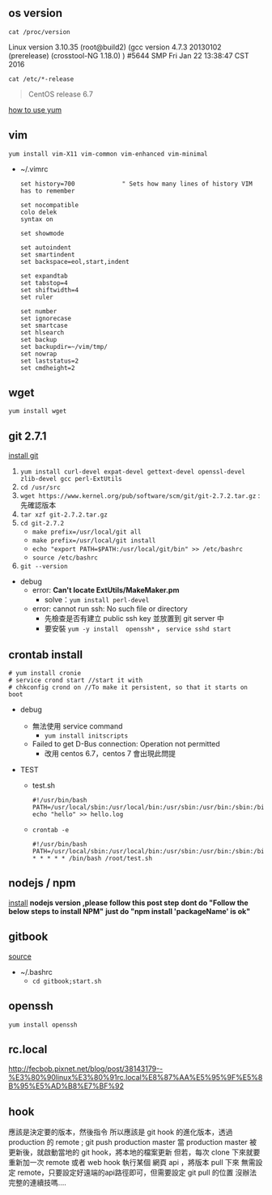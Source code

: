 ## os version

```cat /proc/version```
>
Linux version 3.10.35 (root@build2) (gcc version 4.7.3 20130102 (prerelease) (crosstool-NG 1.18.0) ) #5644 SMP Fri Jan 22 13:38:47 CST 2016

```cat /etc/*-release```
>
>CentOS release 6.7

[how to use yum](http://darkranger.no-ip.org/archives/v5/document/linux/yum.htm)

## vim

```yum install vim-X11 vim-common vim-enhanced vim-minimal```

-  ~/.vimrc

	```
	set history=700				" Sets how many lines of history VIM has to remember
	
	set nocompatible
	colo delek
	syntax on
	
	set showmode
	
	set autoindent
	set smartindent
	set backspace=eol,start,indent
	
	set expandtab
	set tabstop=4
	set shiftwidth=4
	set ruler
	
	set number
	set ignorecase
	set smartcase
	set hlsearch
	set backup
	set backupdir=~/vim/tmp/
	set nowrap
	set laststatus=2
	set cmdheight=2
	```

## wget
```
yum install wget
```

## git 2.7.1

[install git](https://www.howtoforge.com/how-to-install-the-latest-git-version-on-centos)

1. `yum install curl-devel expat-devel gettext-devel openssl-devel zlib-devel gcc perl-ExtUtils`
2. `cd /usr/src`
3. `wget https://www.kernel.org/pub/software/scm/git/git-2.7.2.tar.gz` : 先確認版本
4. `tar xzf git-2.7.2.tar.gz`
5. `cd git-2.7.2`
	- `make prefix=/usr/local/git all`
	- `make prefix=/usr/local/git install`
	- `echo "export PATH=$PATH:/usr/local/git/bin" >> /etc/bashrc`
	- `source /etc/bashrc`
6. `git --version`

- debug
	- error: **Can't locate ExtUtils/MakeMaker.pm**
		- solve：```yum install perl-devel```
	- error: cannot run ssh: No such file or directory
		- 先檢查是否有建立 public ssh key 並放置到 git server 中
		- 要安裝 ```yum -y install  openssh*``` ， ```service sshd start```

## crontab install

```
# yum install cronie
# service crond start //start it with
# chkconfig crond on //To make it persistent, so that it starts on boot
```

- debug
	- 無法使用 service command
		- ```yum install initscripts```
	- Failed to get D-Bus connection: Operation not permitted
		- 改用 centos 6.7，centos 7 會出現此問提

- TEST
	- test.sh

		```
		#!/usr/bin/bash
		PATH=/usr/local/sbin:/usr/local/bin:/usr/sbin:/usr/bin:/sbin:/bin:/usr/local/git/bin:/usr/local/git/bin
		echo "hello" >> hello.log
		```

	- ```crontab -e```
	
		```
		#!/usr/bin/bash
	   PATH=/usr/local/sbin:/usr/local/bin:/usr/sbin:/usr/bin:/sbin:/bin:/usr/local/git/bin:/usr/local/git/bin
	    * * * * * /bin/bash /root/test.sh
		```
		
		
## nodejs / npm

[install](http://www.linuxfunda.com/2013/08/29/how-to-install-node-js-and-npm-on-centos-6-4/)
**nodejs version ,please follow this post step**
**dont do "Follow the below steps to install NPM"**
**just do "npm install 'packageName' is ok"**

## gitbook

[source](https://github.com/GitbookIO/gitbook)

- ~/.bashrc
	- ```cd gitbook;start.sh```

## openssh

```
yum install openssh
```


## rc.local

http://fecbob.pixnet.net/blog/post/38143179--%E3%80%90linux%E3%80%91rc.local%E8%87%AA%E5%95%9F%E5%8B%95%E5%AD%B8%E7%BF%92

## hook
應該是決定要的版本，然後指令
所以應該是 git hook 的進化版本，透過 production 的 remote ; git push production master
當 production master 被更新後，就啟動當地的 git hook，將本地的檔案更新
但若，每次 clone 下來就要重新加一次 remote
或者 web hook
執行某個 網頁 api ，將版本 pull 下來
無需設定 remote，只要設定好遠端的api路徑即可，但需要設定 git pull 的位置
沒辦法完整的連續技嗎....